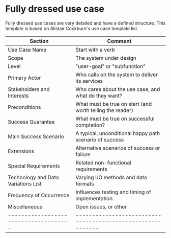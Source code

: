 # Fully dressed use case

Fully dressed use cases are very detailed and have a defined structure. This template is based on Alistair Cockburn's use case template list.


| Section                             | Comment                                                   |
|-------------------------------------|-----------------------------------------------------------|
| Use Case Name                       | Start with a verb                                         |
| Scope                               | The system under design                                   |
| Level                               | "user-goal" or "subfunction"                              |
| Primary Actor                       | Who calls on the system to deliver its services           |
| Stakeholders and Interests          | Who cares about the use case, and what do they want?      |
| Preconditions                       | What must be true on start (and worth telling the reader) |
| Success Guarantee                   | What must be true on successful completion?               |
| Main Success Scenario               | A typical, unconditional happy path scenario of success   |
| Extensions                          | Alternative scenarios of success or failure               |
| Special Requirements                | Related non-functional requirements                       |
| Technology and Data Variations List | Varying I/O methods and data formats                      |
| Frequency of Occurrence             | Influences testing and timing of implementation           |
| Miscellaneous  	                  | Open issues, or other                                     |
|-------------------------------------|-----------------------------------------------------------|
